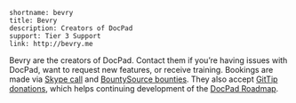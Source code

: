 ```
shortname: bevry
title: Bevry
description: Creators of DocPad
support: Tier 3 Support
link: http://bevry.me
```

Bevry are the creators of DocPad. Contact them if you’re having issues with DocPad, want to request new features, or receive training. Bookings are made via [Skype call](skype:balupton?add) and [BountySource bounties](https://www.bountysource.com/faq#bounties). They also accept [GitTip donations](https://www.gittip.com/docpad/), which helps continuing development of the [DocPad Roadmap](/docpad/roadmap).
